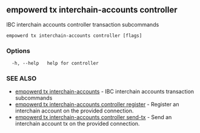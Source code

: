 ## empowerd tx interchain-accounts controller

IBC interchain accounts controller transaction subcommands

```
empowerd tx interchain-accounts controller [flags]
```

### Options

```
  -h, --help   help for controller
```

### SEE ALSO

* [empowerd tx interchain-accounts](empowerd_tx_interchain-accounts.md)	 - IBC interchain accounts transaction subcommands
* [empowerd tx interchain-accounts controller register](empowerd_tx_interchain-accounts_controller_register.md)	 - Register an interchain account on the provided connection.
* [empowerd tx interchain-accounts controller send-tx](empowerd_tx_interchain-accounts_controller_send-tx.md)	 - Send an interchain account tx on the provided connection.

